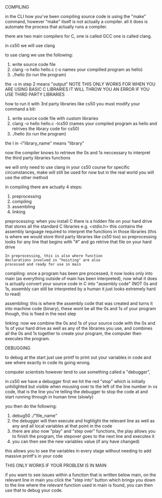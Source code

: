 COMPILING

in the CLI how you've been compiling source code
is using the "make" command, however "make" itself 
is not actually a compiler. all it does is automate
the process that actually runs a compiler.

there are two main compilers for C, one is called
GCC one is called clang.

in cs50 we will use clang

to use clang we use the following:

1. write source code file
2. clang -o hello hello.c (-o names your compilled program as hello) 
3. ./hello (to run the program)

the -o in step 2 means "output"
NOTE THIS ONLY WORKS FOR WHEN YOU ARE USING BASIC
C LIBRARIES IT WILL THROW YOU AN ERROR IF YOU
USE THIRD PARTY LIBRARIES

how to run it with 3rd party libraries like cs50
you must modify your command a bit:

1. write source code file with custom libraries
2. clang -o hello hello.c -lcs50 (names your 
compiled program as hello and retrives the library
code for cs50)
3. ./hello (to run the program)

the l in -l"library_name" means "library"

now the compiler knows to retrieve the 0s and 1s
neccessary to interpret the third party libraries
functions

we will only need to use clang in your cs50 course
for specific circumstances, make will still be used
for now but in the real world you will use the 
other method

in compiling there are actually 4 steps:

1. preprocessing
2. compiling
3. assembling
4. linking

preprocessing:
    when you install C there is a hidden file on 
    your hard drive that stores all the standard
    C libraries e.g. <stdio.h> this contains
    the assembly language required to interpret
    the functions in those libraries (this is 
    where we would store third party libraries
    like cs50 too)
    so preprocessing looks for any line that begins
    with "#" and go retrive that file on your hard
    drive
    
    In preprocessing, this is also where function
    declarations involved in "hoisting" are also
    processed and ready for use in main

compiling:
    once a program has been pre processed, it now
    looks only into main (as everything outside
    of main has been interpreted), now what it does
    is actually convert your source code in C into
    "assembly code" (NOT 0s and 1s, assembly can
    still be interpreted by a human it just looks
    extremely hard to read)

assembling:
    this is where the assembly code that was created and turns it into machine code 
    (binary), these wont be all the 0s and 1s of
    your program though, this is fixed in the
    next step

linking:
    now we combine the 0s and 1s of your source
    code with the 0s and 1s of your hard drive
    as well as any of the libraries you use, and 
    combines all the 0s and 1s together to create
    your program, the computer then executes the 
    program.

DEBUGGING

to debug at the start just use printf to print out
your variables in code and see where exactly in
code its going wrong.

computer scientists however tend to use something
called a "debugger", 

in cs50 we have a debugger first we hit the red 
"stop" which is initially unhilighted but visible
when mousing over to the left of the line number
in vs code, that is the line you're telling the
debugger to stop the code at and start running
through in human time (slowly)

you then do the following:

1. debug50 ./"file_name"
2. the debugger will then execute and highlight 
the relevant line as well as any and all local
variables at that point in the code
3. there are also now "play" and "step over"
functions, the play allows you to finish the
program, the stepover goes to the next line
and executes it
4. you can then see the new variables value
(if any have changed)

this allows you to see the variables in every
stage without needing to add massive printf's
in your code

THIS ONLY WORKS IF YOUR PROBLEM IS IN MAIN

if you want to see issues within a function
that is written below main, on the relevant
line in main you click the "step into" button
which brings you down to the line where the 
relevant function used in main is found, you
can then use that to debug your code.